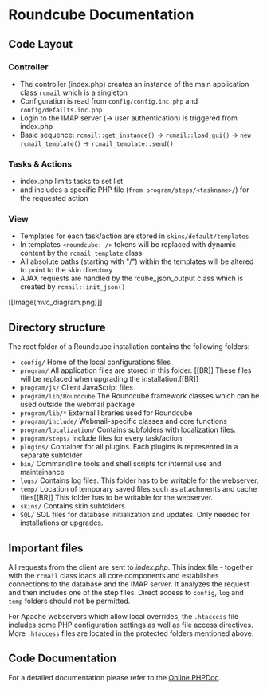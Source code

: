 <!-- Name: Dev_Docs -->
<!-- Version: 13 -->
<!-- Last-Modified: 2013/10/09 10:13:21 -->
<!-- Author: thomasb -->
# Roundcube Documentation

## Code Layout

### Controller
 * The controller (index.php) creates an instance of the main application class `rcmail` which is a singleton
 * Configuration is read from `config/config.inc.php` and `config/defailts.inc.php`
 * Login to the IMAP server (-> user authentication) is triggered from index.php
 * Basic sequence: `rcmail::get_instance()` -> `rcmail::load_gui()` -> `new rcmail_template()` -> `rcmail_template::send()`

### Tasks & Actions
 * index.php limits tasks to set list
 * and includes a specific PHP file (`from program/steps/<taskname>/`) for the requested action

### View
 * Templates for each task/action are stored in `skins/default/templates`
 * In templates `<roundcube: />` tokens will be replaced with dynamic content by the `rcmail_template` class
 * All absolute paths (starting with "/") within the templates will be altered to point to the skin directory
 * AJAX requests are handled by the rcube_json_output class which is created by `rcmail::init_json()`

[[Image(mvc_diagram.png)]]

## Directory structure

The root folder of a Roundcube installation contains the following folders:

* `config/`
   Home of the local configurations files
* `program/`
   All application files are stored in this folder. [[BR]]
   These files will be replaced when upgrading the installation.[[BR]]
* `program/js/`
   Client JavaScript files
* `program/lib/Roundcube`
   The Roundcube framework classes which can be used outside the webmail package
* `program/lib/*`
   External libraries used for Roundcube
* `program/include/`
   Webmail-specific classes and core functions
* `program/localization/`
   Contains subfolders with localization files.
* `program/steps/`
   Include files for every task/action
* `plugins/`
   Container for all plugins. Each plugins is represented in a separate subfolder
* `bin/`
   Commandline tools and shell scripts for internal use and maintainance
* `logs/`
   Contains log files. This folder has to be writable for the webserver.
* `temp/`
   Location of temporary saved files such as attachments and cache files[[BR]]
   This folder has to be writable for the webserver.
* `skins/`
   Contains skin subfolders
* `SQL/`
   SQL files for database initialization and updates. Only needed for installations or upgrades.


## Important files

All requests from the client are sent to _index.php_. This index file - together with the `rcmail` class loads all core components and establishes connections to the database and the IMAP server. It analyzes the request and then includes one of the step files. Direct access to `config`, `log` and `temp` folders should not be permitted.

For Apache webservers which allow local overrides, the `.htaccess` file includes some PHP configuration settings as well as file access directives. More `.htaccess` files are located in the protected folders mentioned above.


## Code Documentation

For a detailed documentation please refer to the [Online PHPDoc](http://docs.roundcube.net/doc/phpdoc/).
